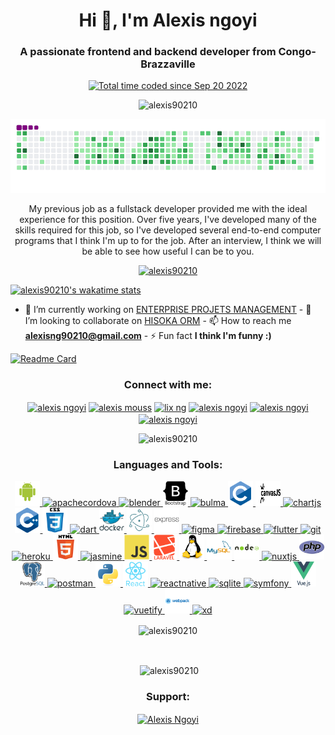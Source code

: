 <div>
  <h1 align="center">Hi 👋, I'm Alexis ngoyi</h1>
  <h3 align="center">
    A passionate frontend and backend developer from Congo-Brazzaville
  </h3>

  <p align="center"><a href="https://wakatime.com/@87ba5400-e128-4aec-a89d-85310b743b49"
    ><img
      src="https://wakatime.com/badge/user/87ba5400-e128-4aec-a89d-85310b743b49.svg"
      alt="Total time coded since Sep 20 2022" /></a
  ></p>
  <p align="center">
    <img
      src="https://komarev.com/ghpvc/?username=alexis90210&label=Profile%20views&color=0e75b6&style=flat"
      alt="alexis90210"
    />
  </p>

  <p align="center"><a href="#"><img src="contributions.gif" /></a>
  </p>
  <p align="center">
    My previous job as a fullstack developer provided me with the ideal experience
    for this position. Over five years, I've developed many of the skills required
    for this job, so I've developed several end-to-end computer programs that I
    think I'm up to for the job. After an interview, I think we will be able to
    see how useful I can be to you.
  
  </p>
  

  <p align="center">
    <a href="https://github.com/ryo-ma/github-profile-trophy"
      ><img
        src="https://github-profile-trophy.vercel.app/?username=alexis90210"
        alt="alexis90210"
    /></a>
  </p>


<p align="center">

[![alexis90210's wakatime stats](https://github-readme-stats.vercel.app/api/wakatime?username=Hisoka_tegiro)](https://github.com/alexis90210/github-readme-stats)


  

  - 🔭 I’m currently working on [ENTERPRISE PROJETS MANAGEMENT]() - 👯 I’m
  looking to collaborate on [HISOKA ORM]() - 📫 How to reach me
  **alexisng90210@gmail.com** - ⚡ Fun fact **I think I'm funny :)**

   [![Readme Card](https://github-readme-stats.vercel.app/api/pin/?username=alexis90210&repo=angular-typescript-crud)](https://github.com/alexis90210/angular-typescript-crud)

</p>
  <h3 align="center">Connect with me:</h3>
  <p align="center">
    <a href="https://linkedin.com/in/alexis ngoyi" target="blank"
      ><img
        align="center"
        src="https://raw.githubusercontent.com/rahuldkjain/github-profile-readme-generator/master/src/images/icons/Social/linked-in-alt.svg"
        alt="alexis ngoyi"
        height="30"
        width="40"
    /></a>
    <a href="https://stackoverflow.com/users/alexis mouss" target="blank"
      ><img
        align="center"
        src="https://raw.githubusercontent.com/rahuldkjain/github-profile-readme-generator/master/src/images/icons/Social/stack-overflow.svg"
        alt="alexis mouss"
        height="30"
        width="40"
    /></a>
    <a href="https://fb.com/lix ng" target="blank"
      ><img
        align="center"
        src="https://raw.githubusercontent.com/rahuldkjain/github-profile-readme-generator/master/src/images/icons/Social/facebook.svg"
        alt="lix ng"
        height="30"
        width="40"
    /></a>
    <a href="https://instagram.com/alexis ngoyi" target="blank"
      ><img
        align="center"
        src="https://raw.githubusercontent.com/rahuldkjain/github-profile-readme-generator/master/src/images/icons/Social/instagram.svg"
        alt="alexis ngoyi"
        height="30"
        width="40"
    /></a>
    <a href="https://www.youtube.com/c/alexis ngoyi" target="blank"
      ><img
        align="center"
        src="https://raw.githubusercontent.com/rahuldkjain/github-profile-readme-generator/master/src/images/icons/Social/youtube.svg"
        alt="alexis ngoyi"
        height="30"
        width="40"
    /></a>
    <a href="https://www.hackerearth.com/alexis ngoyi" target="blank"
      ><img
        align="center"
        src="https://raw.githubusercontent.com/rahuldkjain/github-profile-readme-generator/master/src/images/icons/Social/hackerearth.svg"
        alt="alexis ngoyi"
        height="30"
        width="40"
    /></a>
  </p>

  <p
  align="center">
    <img
      src="https://github-readme-streak-stats.herokuapp.com/?user=alexis90210&theme=prussian"
      alt="alexis90210"
    />
  </p>

  <h3 align="center">Languages and Tools:</h3>
  <p align="center">
    <a href="https://developer.android.com" target="_blank" rel="noreferrer">
      <img
        src="https://raw.githubusercontent.com/devicons/devicon/master/icons/android/android-original-wordmark.svg"
        alt="android"
        width="40"
        height="40"
      />
    </a>
    <a href="https://cordova.apache.org/" target="_blank" rel="noreferrer">
      <img
        src="https://www.vectorlogo.zone/logos/apache_cordova/apache_cordova-icon.svg"
        alt="apachecordova"
        width="40"
        height="40"
      />
    </a>
    <a href="https://www.blender.org/" target="_blank" rel="noreferrer">
      <img
        src="https://download.blender.org/branding/community/blender_community_badge_white.svg"
        alt="blender"
        width="40"
        height="40"
      />
    </a>
    <a href="https://getbootstrap.com" target="_blank" rel="noreferrer">
      <img
        src="https://raw.githubusercontent.com/devicons/devicon/master/icons/bootstrap/bootstrap-plain-wordmark.svg"
        alt="bootstrap"
        width="40"
        height="40"
      />
    </a>
    <a href="https://bulma.io/" target="_blank" rel="noreferrer">
      <img
        src="https://raw.githubusercontent.com/gilbarbara/logos/804dc257b59e144eaca5bc6ffd16949752c6f789/logos/bulma.svg"
        alt="bulma"
        width="40"
        height="40"
      />
    </a>
    <a href="https://www.cprogramming.com/" target="_blank" rel="noreferrer">
      <img
        src="https://raw.githubusercontent.com/devicons/devicon/master/icons/c/c-original.svg"
        alt="c"
        width="40"
        height="40"
      />
    </a>
    <a href="https://canvasjs.com" target="_blank" rel="noreferrer">
      <img
        src="https://raw.githubusercontent.com/Hardik0307/Hardik0307/master/assets/canvasjs-charts.svg"
        alt="canvasjs"
        width="40"
        height="40"
      />
    </a>
    <a href="https://www.chartjs.org" target="_blank" rel="noreferrer">
      <img
        src="https://www.chartjs.org/media/logo-title.svg"
        alt="chartjs"
        width="40"
        height="40"
      />
    </a>
    <a href="https://www.w3schools.com/cpp/" target="_blank" rel="noreferrer">
      <img
        src="https://raw.githubusercontent.com/devicons/devicon/master/icons/cplusplus/cplusplus-original.svg"
        alt="cplusplus"
        width="40"
        height="40"
      />
    </a>
    <a href="https://www.w3schools.com/css/" target="_blank" rel="noreferrer">
      <img
        src="https://raw.githubusercontent.com/devicons/devicon/master/icons/css3/css3-original-wordmark.svg"
        alt="css3"
        width="40"
        height="40"
      />
    </a>
    <a href="https://dart.dev" target="_blank" rel="noreferrer">
      <img
        src="https://www.vectorlogo.zone/logos/dartlang/dartlang-icon.svg"
        alt="dart"
        width="40"
        height="40"
      />
    </a>
    <a href="https://www.docker.com/" target="_blank" rel="noreferrer">
      <img
        src="https://raw.githubusercontent.com/devicons/devicon/master/icons/docker/docker-original-wordmark.svg"
        alt="docker"
        width="40"
        height="40"
      />
    </a>
    <a href="https://www.electronjs.org" target="_blank" rel="noreferrer">
      <img
        src="https://raw.githubusercontent.com/devicons/devicon/master/icons/electron/electron-original.svg"
        alt="electron"
        width="40"
        height="40"
      />
    </a>
    <a href="https://expressjs.com" target="_blank" rel="noreferrer">
      <img
        src="https://raw.githubusercontent.com/devicons/devicon/master/icons/express/express-original-wordmark.svg"
        alt="express"
        width="40"
        height="40"
      />
    </a>
    <a href="https://www.figma.com/" target="_blank" rel="noreferrer">
      <img
        src="https://www.vectorlogo.zone/logos/figma/figma-icon.svg"
        alt="figma"
        width="40"
        height="40"
      />
    </a>
    <a href="https://firebase.google.com/" target="_blank" rel="noreferrer">
      <img
        src="https://www.vectorlogo.zone/logos/firebase/firebase-icon.svg"
        alt="firebase"
        width="40"
        height="40"
      />
    </a>
    <a href="https://flutter.dev" target="_blank" rel="noreferrer">
      <img
        src="https://www.vectorlogo.zone/logos/flutterio/flutterio-icon.svg"
        alt="flutter"
        width="40"
        height="40"
      />
    </a>
    <a href="https://git-scm.com/" target="_blank" rel="noreferrer">
      <img
        src="https://www.vectorlogo.zone/logos/git-scm/git-scm-icon.svg"
        alt="git"
        width="40"
        height="40"
      />
    </a>
    <a href="https://heroku.com" target="_blank" rel="noreferrer">
      <img
        src="https://www.vectorlogo.zone/logos/heroku/heroku-icon.svg"
        alt="heroku"
        width="40"
        height="40"
      />
    </a>
    <a href="https://www.w3.org/html/" target="_blank" rel="noreferrer">
      <img
        src="https://raw.githubusercontent.com/devicons/devicon/master/icons/html5/html5-original-wordmark.svg"
        alt="html5"
        width="40"
        height="40"
      />
    </a>
    <a href="https://jasmine.github.io/" target="_blank" rel="noreferrer">
      <img
        src="https://www.vectorlogo.zone/logos/jasmine/jasmine-icon.svg"
        alt="jasmine"
        width="40"
        height="40"
      />
    </a>
    <a
      href="https://developer.mozilla.org/en-US/docs/Web/JavaScript"
      target="_blank"
      rel="noreferrer"
    >
      <img
        src="https://raw.githubusercontent.com/devicons/devicon/master/icons/javascript/javascript-original.svg"
        alt="javascript"
        width="40"
        height="40"
      />
    </a>
    <a href="https://laravel.com/" target="_blank" rel="noreferrer">
      <img
        src="https://raw.githubusercontent.com/devicons/devicon/master/icons/laravel/laravel-plain-wordmark.svg"
        alt="laravel"
        width="40"
        height="40"
      />
    </a>
    <a href="https://www.linux.org/" target="_blank" rel="noreferrer">
      <img
        src="https://raw.githubusercontent.com/devicons/devicon/master/icons/linux/linux-original.svg"
        alt="linux"
        width="40"
        height="40"
      />
    </a>
    <a href="https://www.mysql.com/" target="_blank" rel="noreferrer">
      <img
        src="https://raw.githubusercontent.com/devicons/devicon/master/icons/mysql/mysql-original-wordmark.svg"
        alt="mysql"
        width="40"
        height="40"
      />
    </a>
    <a href="https://nodejs.org" target="_blank" rel="noreferrer">
      <img
        src="https://raw.githubusercontent.com/devicons/devicon/master/icons/nodejs/nodejs-original-wordmark.svg"
        alt="nodejs"
        width="40"
        height="40"
      />
    </a>
    <a href="https://nuxtjs.org/" target="_blank" rel="noreferrer">
      <img
        src="https://www.vectorlogo.zone/logos/nuxtjs/nuxtjs-icon.svg"
        alt="nuxtjs"
        width="40"
        height="40"
      />
    </a>
    <a href="https://www.php.net" target="_blank" rel="noreferrer">
      <img
        src="https://raw.githubusercontent.com/devicons/devicon/master/icons/php/php-original.svg"
        alt="php"
        width="40"
        height="40"
      />
    </a>
    <a href="https://www.postgresql.org" target="_blank" rel="noreferrer">
      <img
        src="https://raw.githubusercontent.com/devicons/devicon/master/icons/postgresql/postgresql-original-wordmark.svg"
        alt="postgresql"
        width="40"
        height="40"
      />
    </a>
    <a href="https://postman.com" target="_blank" rel="noreferrer">
      <img
        src="https://www.vectorlogo.zone/logos/getpostman/getpostman-icon.svg"
        alt="postman"
        width="40"
        height="40"
      />
    </a>
    <a href="https://www.python.org" target="_blank" rel="noreferrer">
      <img
        src="https://raw.githubusercontent.com/devicons/devicon/master/icons/python/python-original.svg"
        alt="python"
        width="40"
        height="40"
      />
    </a>
    <a href="https://reactjs.org/" target="_blank" rel="noreferrer">
      <img
        src="https://raw.githubusercontent.com/devicons/devicon/master/icons/react/react-original-wordmark.svg"
        alt="react"
        width="40"
        height="40"
      />
    </a>
    <a href="https://reactnative.dev/" target="_blank" rel="noreferrer">
      <img
        src="https://reactnative.dev/img/header_logo.svg"
        alt="reactnative"
        width="40"
        height="40"
      />
    </a>
    <a href="https://www.sqlite.org/" target="_blank" rel="noreferrer">
      <img
        src="https://www.vectorlogo.zone/logos/sqlite/sqlite-icon.svg"
        alt="sqlite"
        width="40"
        height="40"
      />
    </a>
    <a href="https://symfony.com" target="_blank" rel="noreferrer">
      <img
        src="https://symfony.com/logos/symfony_black_03.svg"
        alt="symfony"
        width="40"
        height="40"
      />
    </a>
    <a href="https://vuejs.org/" target="_blank" rel="noreferrer">
      <img
        src="https://raw.githubusercontent.com/devicons/devicon/master/icons/vuejs/vuejs-original-wordmark.svg"
        alt="vuejs"
        width="40"
        height="40"
      />
    </a>
    <a href="https://vuetifyjs.com/en/" target="_blank" rel="noreferrer">
      <img
        src="https://bestofjs.org/logos/vuetify.svg"
        alt="vuetify"
        width="40"
        height="40"
      />
    </a>
    <a href="https://webpack.js.org" target="_blank" rel="noreferrer">
      <img
        src="https://raw.githubusercontent.com/devicons/devicon/d00d0969292a6569d45b06d3f350f463a0107b0d/icons/webpack/webpack-original-wordmark.svg"
        alt="webpack"
        width="40"
        height="40"
      />
    </a>
    <a
      href="https://www.adobe.com/products/xd.html"
      target="_blank"
      rel="noreferrer"
    >
      <img
        src="https://cdn.worldvectorlogo.com/logos/adobe-xd.svg"
        alt="xd"
        width="40"
        height="40"
      />
    </a>
  </p>

  <p align="center">
    <img
      align="center"
      src="https://github-readme-stats.vercel.app/api/top-langs?username=alexis90210&langs_count=12&show_icons=true&locale=en&layout=compact&theme=prussian"
      alt="alexis90210"
    />
  </p>
  <br />

  <p align="center">
    &nbsp;<img
      align="center"
      src="https://github-readme-stats.vercel.app/api?username=alexis90210&show_icons=true&locale=en&theme=prussian"
      alt="alexis90210"
    />
  </p>

  <h3 align="center">Support:</h3>

  <p align="center">
    <a href="https://www.buymeacoffee.com/Alexis Ngoyi">
      <img
        align="center"
        src="https://cdn.buymeacoffee.com/buttons/v2/default-yellow.png"
        height="50"
        width="210"
        alt="Alexis Ngoyi"
    /></a>
  </p>
  <br>
  <br>
</div>
